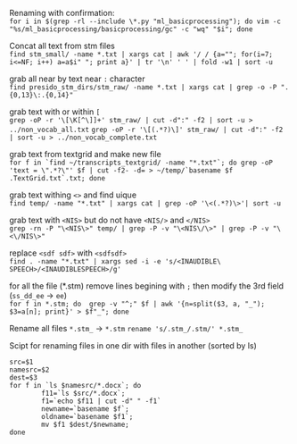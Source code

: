 
Renaming with confirmation: \
`for i in $(grep -rl --include \*.py "ml_basicprocessing"); do vim -c "%s/ml_basicprocessing/basicprocessing/gc" -c "wq" "$i"; done`

Concat all text from stm files \
`find stm_small/ -name *.txt | xargs cat | awk '/ / {a=""; for(i=7; i<=NF; i++) a=a$i" "; print a}' | tr '\n' ' ' | fold -w1 | sort -u`

grab all near by text near `:` character \
`find presido_stm_dirs/stm_raw/ -name *.txt | xargs cat | grep -o -P ".{0,13}\:.{0,14}"`

grab text with or within `[` \
`grep -oP -r '\[\K[^\]]+' stm_raw/ | cut -d":" -f2 | sort -u > ../non_vocab_all.txt`
`grep -oP -r '\[(.*?)\]' stm_raw/ | cut -d":" -f2 | sort -u > ../non_vocab_complete.txt`

grab text from textgrid and make new file \
```for f in `find ~/transcripts_textgrid/ -name "*.txt"`; do grep -oP 'text = \".*?\"' $f | cut -f2- -d= > ~/temp/`basename $f .TextGrid.txt`.txt; done```

grab text withing `<>` and find uique \
`find temp/ -name "*.txt" | xargs cat | grep -oP '\<(.*?)\>'| sort -u`

grab text with `<NIS>` but do not have `<NIS/>` and `</NIS>` \
`grep -rn -P "\<NIS\>" temp/ | grep -P -v "\<NIS\/\>" | grep -P -v "\<\/NIS\>"`

replace `<sdf sdf>` with `<sdfsdf>` \
`find . -name "*.txt" | xargs sed -i -e 's/<INAUDIBLE\ SPEECH>/<INAUDIBLESPEECH>/g' `

for all the file (*.stm) remove lines begining with `;` then modify the 3rd field (`ss_dd_ee` -> `ee`) \
`for f in *.stm; do  grep -v "^;" $f | awk '{n=split($3, a, "_"); $3=a[n]; print}' > $f"_"; done`

Rename all files `*.stm_` -> `*.stm` 
`rename 's/.stm_/.stm/' *.stm_`

Scipt for renaming files in one dir with files in another (sorted by ls)
```
src=$1
namesrc=$2
dest=$3
for f in `ls $namesrc/*.docx`; do
        f11=`ls $src/*.docx`;
        f1=`echo $f11 | cut -d" " -f1`
        newname=`basename $f`;
        oldname=`basename $f1`;
        mv $f1 $dest/$newname;
done
```
